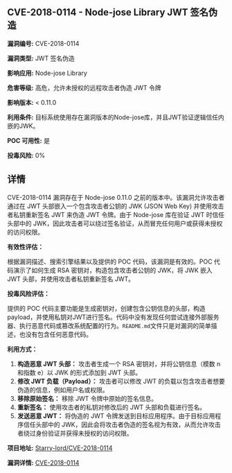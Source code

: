 ## CVE-2018-0114 - Node-jose Library JWT 签名伪造

**漏洞编号:** CVE-2018-0114

**漏洞类型:** JWT 签名伪造

**影响应用:** Node-jose Library

**危害等级:** 高危，允许未授权的远程攻击者伪造 JWT 令牌

**影响版本:** < 0.11.0

**利用条件:** 目标系统使用存在漏洞版本的Node-jose库，并且JWT验证逻辑信任内嵌的JWK。

**POC 可用性:** 是

**投毒风险:** 0%

## 详情

CVE-2018-0114 漏洞存在于 Node-jose 0.11.0 之前的版本中。该漏洞允许攻击者通过在 JWT 头部嵌入一个包含攻击者公钥的 JWK (JSON Web Key) 并使用攻击者私钥重新签名 JWT 来伪造 JWT 令牌。由于 Node-jose 库在验证 JWT 时信任头部中的 JWK，因此攻击者可以绕过签名验证，从而冒充任何用户或获得未授权的访问权限。

**有效性评估：**

根据漏洞描述、搜索引擎结果以及提供的 POC 代码，该漏洞是有效的。POC 代码演示了如何生成 RSA 密钥对，构造包含攻击者公钥的 JWK，将 JWK 嵌入 JWT 头部，并使用攻击者私钥重新签名 JWT。

**投毒风险评估：**

提供的 POC 代码主要功能是生成密钥对，创建包含公钥信息的头部，构造payload，并使用私钥对JWT进行签名。代码中没有发现任何尝试连接外部服务器、执行恶意代码或篡改系统配置的行为。`README.md`文件只是对漏洞的简单描述，也没有包含任何恶意代码。

**利用方式：**

1.  **构造恶意 JWT 头部：**  攻击者生成一个 RSA 密钥对，并将公钥信息（模数 n 和指数 e）以 JWK 的形式添加到 JWT 头部。
2.  **修改 JWT 负载（Payload）：** 攻击者可以修改 JWT 的负载以包含攻击者想要伪造的信息，例如用户名或权限。
3.  **移除原始签名：** 移除 JWT 令牌中原始的签名信息。
4.  **重新签名：**  使用攻击者的私钥对修改后的 JWT 头部和负载进行签名。
5.  **发送恶意 JWT：**  将伪造的 JWT 令牌发送到目标应用程序。由于目标应用程序信任头部中的 JWK，因此会将攻击者伪造的签名视为有效，从而允许攻击者绕过身份验证并获得未授权的访问权限。

**项目地址:** [Starry-lord/CVE-2018-0114](https://github.com/Starry-lord/CVE-2018-0114)

**漏洞详情:** [CVE-2018-0114](https://nvd.nist.gov/vuln/detail/CVE-2018-0114)